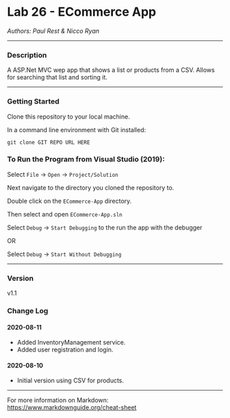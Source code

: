 # Lab 26 - ECommerce App

*Authors: Paul Rest & Nicco Ryan*

----

### Description

A ASP.Net MVC wep app that shows a list or products from a CSV. Allows for searching that list and sorting it.

---

### Getting Started
Clone this repository to your local machine.

In a command line environment with Git installed:

```
git clone GIT REPO URL HERE
```

### To Run the Program from Visual Studio (2019):
Select ```File``` -> ```Open``` -> ```Project/Solution```

Next navigate to the directory you cloned the repository to.

Double click on the ```ECommerce-App``` directory.

Then select and open ```ECommerce-App.sln```

Select ```Debug``` -> ```Start Debugging``` to the run the app with the debugger

OR

Select ```Debug``` -> ```Start Without Debugging```

---

### Version

v1.1

### Change Log

#### 2020-08-11
- Added InventoryManagement service.
- Added user registration and login.

#### 2020-08-10
- Initial version using CSV for products.

------------------------------
For more information on Markdown: https://www.markdownguide.org/cheat-sheet
